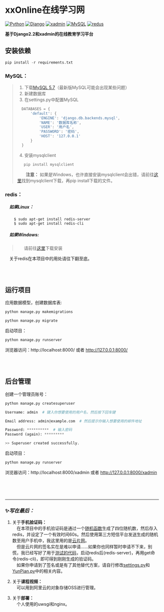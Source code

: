 # xxOnline在线学习网
[![Python](https://img.shields.io/badge/Python-3.7.3-blue)](https://www.python.org/downloads/release/python-373/)
[![Django](https://img.shields.io/badge/Django-2.2-blue)](https://docs.djangoproject.com/en/2.2/releases/)
[![xadmin](https://img.shields.io/badge/xadmin-0.6.0-blue)](https://github.com/sshwsfc/xadmin)
[![MySQL](https://img.shields.io/badge/MySQL-5.7-blue)](https://dev.mysql.com/downloads/mysql/)
[![redus](https://img.shields.io/badge/redis-3.0.503-blue)](https://github.com/ServiceStack/redis-windows/tree/master/downloads)


**基于Django2.2和xadmin的在线教育学习平台**

## 安装依赖  
```python
pip install -r requirements.txt
```

### MySQL：
>1. 下载[MySQL 5.7](https://dev.mysql.com/downloads/mysql/)（最新版MySQL可能会出现某些问题）
>2. 新建数据库
>3. 在settings.py中配置MySQL  
>```python
>   DATABASES = {
>       'default': {
>           'ENGINE': 'django.db.backends.mysql',
>           'NAME': '数据库名称',
>           'USER': '用户名',
>           'PASSWORD': '密码',
>           'HOST': '127.0.0.1'
>       }
>   }
>```
>4. 安装mysqlclient
>```python
>    pip install mysqlclient
>```  
>&emsp;&emsp;**注意：** 如果是Windows，也许直接安装mysqlclient会出错，请前往[这里](https://www.lfd.uci.edu/~gohlke/pythonlibs/)找到mysqlclient下载，再pip install下载的文件。  

### redis：
##### &emsp;如果Linux：  
        $ sudo apt-get install redis-server
        $ sudo apt-get install redis-cli
##### &emsp;如果Windows:
>&emsp;&nbsp;&nbsp;请前往[这里](https://github.com/ServiceStack/redis-windows/tree/master/downloads)下载安装  

&emsp;关于redis在本项目中的用处请往下翻至底。

&nbsp;  
&nbsp;  
## 运行项目  
应用数据模型，创建数据库表:
```python
python manage.py makemigrations

python manage.py migrate
```

启动项目：
```python
python manage.py runserver
```

浏览器访问：http://localhost:8000/ 或者 http://127.0.0.1:8000/

&nbsp;  
&nbsp;  
## 后台管理  
创建一个管理员账号：  
```python
python manage.py createsuperuser

Username: admin  # 键入你想要使用的用户名，然后按下回车键

Email address: admin@example.com  # 然后提示你输入想要使用的邮件地址

Password: **********  # 输入密码
Password (again): *********

>> Superuser created successfully.
```

启动项目：
```python
python manage.py runserver
```

浏览器访问：http://localhost:8000/xadmin 或者 http://127.0.0.1:8000/xadmin

&nbsp;  
&nbsp;  
&nbsp; 
***
### ✨*写在最后：*
1. 关于**手机验证码：**  
&emsp;在本项目中的手机验证码是通过一个[随机函数](https://github.com/fishvi/xxOnline/blob/master/apps/utils/random_str.py)生成了四位随机数，然后存入redis，并设定了一个有效时间60s。然后使用第三方短信平台发送生成的随机数至用户手机中，我这里用的是[云片网](https://www.yunpian.com/product/domestic-sms)。  
&emsp;但是云片网的签名实在是难以申请......如果你也同样暂时申请不下来，别慌，我已经写好了用于[测试的代码](https://github.com/fishvi/xxOnline/blob/master/apps/utils/YunPian.py)，启动redis后(redis-server)，再用get命令(redis-cli)，即可得到刚刚生成的验证码。  
&emsp;如果你申请到了签名或是有了其他替代方案，请自行修改[settings.py](https://github.com/fishvi/xxOnline/blob/master/xxOnline/settings.py)和[YunPian.py](https://github.com/fishvi/xxOnline/blob/master/apps/utils/YunPian.py)中的相关内容。  

2. 关于**课程视频：**  
&emsp;可以用到阿里云的对象存储OSS进行管理。

2. 关于**部署：**  
&emsp;个人使用的uwsgi和nginx。